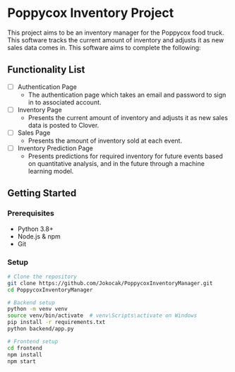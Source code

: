 # Poppycox Inventory Project

This project aims to be an inventory manager for the Poppycox food truck.  This software tracks the current amount of inventory and adjusts it as new sales data comes in.  This software aims to complete the following:

## Functionality List
- [ ] Authentication Page
  - The authentication page which takes an email and password to sign in to associated account.
- [ ] Inventory Page
  - Presents the current amount of inventory and adjusts it as new sales data is posted to Clover.
- [ ] Sales Page
  - Presents the amount of inventory sold at each event.
- [ ] Inventory Prediction Page
  - Presents predictions for required inventory for future events based on quantitative analysis, and in the future through a machine learning model.

## Getting Started

### Prerequisites
- Python 3.8+
- Node.js & npm
- Git

### Setup
```bash
# Clone the repository
git clone https://github.com/Jokocak/PoppycoxInventoryManager.git
cd PoppycoxInventoryManager

# Backend setup
python -m venv venv
source venv/bin/activate  # venv\Scripts\activate on Windows
pip install -r requirements.txt
python backend/app.py

# Frontend setup
cd frontend
npm install
npm start

